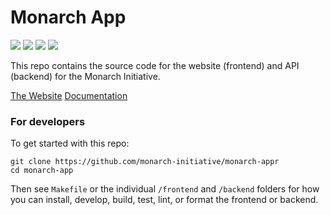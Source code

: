 # Monarch App

![](https://github.com/monarch-initiative/monarch-api/actions/workflows/test-backend.yaml/badge.svg)
![](https://github.com/monarch-initiative/monarch-api/actions/workflows/test-frontend.yaml/badge.svg)
![](https://github.com/monarch-initiative/monarch-api/actions/workflows/deploy-documentation.yaml/badge.svg)
![](https://github.com/monarch-initiative/monarch-api/actions/workflows/build-image.yaml/badge.svg)

This repo contains the source code for the website (frontend) and API (backend) for the Monarch Initiative.

[The Website](https://monarch-initiative.github.io/monarch-api/)
[Documentation](https://monarch-initiative.github.io/monarch-api/docs)

### For developers

To get started with this repo:

```
git clone https://github.com/monarch-initiative/monarch-appr
cd monarch-app
```

Then see `Makefile` or the individual `/frontend` and `/backend` folders for how you can install, develop, build, test, lint, or format the frontend or backend.
